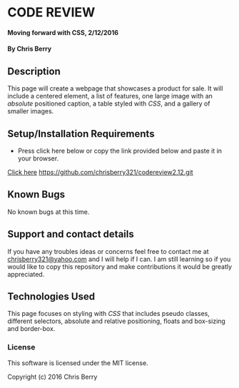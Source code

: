 #  CODE REVIEW

#### Moving forward with CSS, 2/12/2016

#### By Chris Berry

## Description

This page will create a webpage that showcases a product for sale. It will include a centered element, a list of features, one large image with an _absolute_ positioned caption, a table styled with _CSS_, and a gallery of smaller images.


## Setup/Installation Requirements

* Press click here below or copy the link provided below and paste it in your browser.

[Click here](https://chrisberry321.github.io/codereview2.12/)
https://github.com/chrisberry321/codereview2.12.git


## Known Bugs
No known bugs at this time.

## Support and contact details

If you have any troubles ideas or concerns feel free to contact me at chrisberry321@yahoo.com and I will help if I can. I am still learning so if you would like to copy this repository and make contributions it would be greatly appreciated.  

## Technologies Used

This page focuses on styling with _CSS_ that includes pseudo classes, different selectors, absolute and relative positioning, floats and box-sizing and border-box.

### License

This software is licensed under the MIT license.

Copyright (c) 2016 Chris Berry
